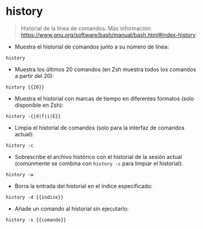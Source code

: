 # history

> Historial de la línea de comandos.
> Más información: <https://www.gnu.org/software/bash/manual/bash.html#index-history>.

- Muestra el historial de comandos junto a su número de línea:

`history`

- Muestra los últimos 20 comandos (en Zsh muestra todos los comandos a partir del 20):

`history {{20}}`

- Muestra el historial con marcas de tiempo en diferentes formatos (solo disponible en Zsh):

`history -{{d|f|i|E}}`

- Limpia el historial de comandos (solo para la interfaz de comandos actual):

`history -c`

- Sobrescribe el archivo histórico con el historial de la sesión actual (comúnmente se combina con `history -c` para limpiar el historial):

`history -w`

- Borra la entrada del historial en el índice especificado:

`history -d {{índice}}`

- Añade un comando al historial sin ejecutarlo:

`history -s {{comando}}`

